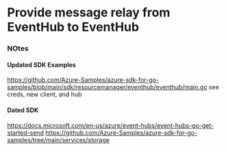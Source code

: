 # Provide message relay from EventHub to EventHub



### NOtes

#### Updated SDK Examples

https://github.com/Azure-Samples/azure-sdk-for-go-samples/blob/main/sdk/resourcemanager/eventhub/eventhub/main.go
see creds, new client, and hub

#### Dated SDK 

https://docs.microsoft.com/en-us/azure/event-hubs/event-hubs-go-get-started-send
https://github.com/Azure-Samples/azure-sdk-for-go-samples/tree/main/services/storage
